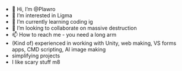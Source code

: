 - 👋 Hi, I’m @Plawro
- 👀 I’m interested in Ligma
- 🌱 I’m currently learning coding ig
- 💞️ I’m looking to collaborate on massive destruction
- 📫 How to reach me - you need a long arm
- (Kind of) experienced in working with Unity, web making, VS forms apps, CMD scripting, AI image making
- simplifying projects
- I like scary stuff m8

<!---
Plawro is ✨ special ✨ because his `README.md` appears on his GitHub profile.
You can click the Preview link to take a look hard d.
--->
